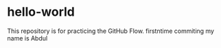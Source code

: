 # hello-world
This repository is for practicing the GitHub Flow.
firstntime commiting
my name is Abdul
